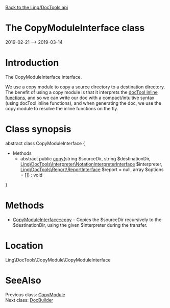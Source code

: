 [Back to the Ling/DocTools api](https://github.com/lingtalfi/DocTools/blob/master/doc/api/Ling/DocTools.md)



The CopyModuleInterface class
================
2019-02-21 --> 2019-03-14






Introduction
============

The CopyModuleInterface interface.

We use a copy module to copy a source directory to a destination directory.
The benefit of using a copy module is that it interprets the [docTool inline functions](https://github.com/lingtalfi/DocTools/blob/master/doc/pages/doctool-markup-language.md#inline-functions),
and so we can write our doc with a compact/intuitive syntax (using docTool inline functions),
and when generating the doc, we use the copy module to resolve the inline functions on the fly.



Class synopsis
==============


abstract class <span class="pl-k">CopyModuleInterface</span>  {

- Methods
    - abstract public [copy](https://github.com/lingtalfi/DocTools/blob/master/doc/api/Ling/DocTools/CopyModule/CopyModuleInterface/copy.md)(string $sourceDir, string $destinationDir, [Ling\DocTools\Interpreter\NotationInterpreterInterface](https://github.com/lingtalfi/DocTools/blob/master/doc/api/Ling/DocTools/Interpreter/NotationInterpreterInterface.md) $interpreter, [Ling\DocTools\Report\ReportInterface](https://github.com/lingtalfi/DocTools/blob/master/doc/api/Ling/DocTools/Report/ReportInterface.md) $report = null, array $options = []) : void

}






Methods
==============

- [CopyModuleInterface::copy](https://github.com/lingtalfi/DocTools/blob/master/doc/api/Ling/DocTools/CopyModule/CopyModuleInterface/copy.md) &ndash; Copies the $sourceDir recursively to the $destinationDir, using the given $interpreter during the transfer.





Location
=============
Ling\DocTools\CopyModule\CopyModuleInterface


SeeAlso
==============
Previous class: [CopyModule](https://github.com/lingtalfi/DocTools/blob/master/doc/api/Ling/DocTools/CopyModule/CopyModule.md)<br>Next class: [DocBuilder](https://github.com/lingtalfi/DocTools/blob/master/doc/api/Ling/DocTools/DocBuilder/DocBuilder.md)<br>
